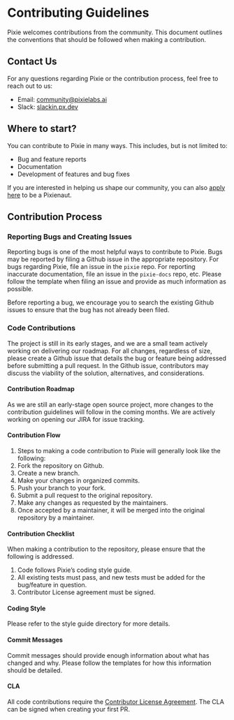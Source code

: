 # Contributing Guidelines

Pixie welcomes contributions from the community. This document outlines the conventions that should be followed when making a contribution.

## Contact Us

For any questions regarding Pixie or the contribution process, feel free to reach out to us:

- Email: community@pixielabs.ai
- Slack: [slackin.px.dev](slackin.px.dev)

## Where to start?

You can contribute to Pixie in many ways. This includes, but is not limited to:

- Bug and feature reports
- Documentation
- Development of features and bug fixes

If you are interested in helping us shape our community, you can also [apply here](https://px.dev/community/) to be a Pixienaut.

## Contribution Process

### Reporting Bugs and Creating Issues

Reporting bugs is one of the most helpful ways to contribute to Pixie. Bugs may be reported by filing a Github issue in the appropriate repository. For bugs regarding Pixie, file an issue in the `pixie` repo. For reporting inaccurate documentation, file an issue in the `pixie-docs` repo, etc. Please follow the template when filing an issue and provide as much information as possible.

Before reporting a bug, we encourage you to search the existing Github issues to ensure that the bug has not already been filed.

### Code Contributions

The project is still in its early stages, and we are a small team actively working on delivering our roadmap. For all changes, regardless of size, please create a Github issue that details the bug or feature being addressed before submitting a pull request. In the Github issue, contributors may discuss the viability of the solution, alternatives, and considerations.

#### Contribution Roadmap

As we are still an early-stage open source project, more changes to the contribution guidelines will follow in the coming months. We are actively working on opening our JIRA for issue tracking.

#### Contribution Flow

1. Steps to making a code contribution to Pixie will generally look like the following:
2. Fork the repository on Github.
3. Create a new branch.
4. Make your changes in organized commits.
5. Push your branch to your fork.
6. Submit a pull request to the original repository.
7. Make any changes as requested by the maintainers.
8. Once accepted by a maintainer, it will be merged into the original repository by a maintainer.

#### Contribution Checklist

When making a contribution to the repository, please ensure that the following is addressed.

1. Code follows Pixie’s coding style guide.
2. All existing tests must pass, and new tests must be added for the bug/feature in question.
3. Contributor License agreement must be signed.

#### Coding Style

Please refer to the style guide directory for more details.

#### Commit Messages

Commit messages should provide enough information about what has changed and why. Please follow the templates for how this information should be detailed.

#### CLA

All code contributions require the [Contributor License Agreement](https://github.com/pixie-labs/pixie/blob/main/CLA.md). The CLA can be signed when creating your first PR.
